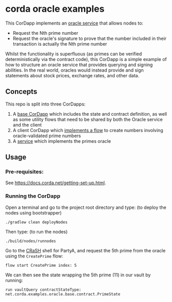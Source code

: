 # corda oracle examples

This CorDapp implements an [oracle service](https://training.corda.net/corda-details/oracles) that allows nodes to:

* Request the Nth prime number
* Request the oracle's signature to prove that the number included in their transaction is actually the Nth prime
  number

Whilst the functionality is superfluous (as primes can be verified deterministically via the contract code), this
CorDapp is a simple example of how to structure an oracle service that provides querying and signing abilities. In the
real world, oracles would instead provide and sign statements about stock prices, exchange rates, and other data.



## Concepts

This repo is split into three CorDapps:

1. A [base CorDapp](./base/src/main/java/net/corda/examples/oracle/base/flow) which includes the state and contract definition, as well as some utility flows that need to be
   shared by both the Oracle service and the client
2. A client CorDapp which [implements a flow](./client/src/main/java/net/corda/examples/oracle/client/flow/CreatePrime.java#L65-L107) to create numbers involving oracle-validated prime numbers
3. A [service](./service/src/main/java/net/corda/examples/oracle/service/service/Oracle.java#L55-L63) which implements the primes oracle


## Usage


### Pre-requisites:

See https://docs.corda.net/getting-set-up.html.


### Running the CorDapp

Open a terminal and go to the project root directory and type: (to deploy the nodes using bootstrapper)
```
./gradlew clean deployNodes
```
Then type: (to run the nodes)
```
./build/nodes/runnodes
```

Go to the [CRaSH](https://docs.corda.net/docs/corda-os/shell.html) shell for PartyA, and request the 5th prime from the oracle using the `CreatePrime` flow:

    flow start CreatePrime index: 5

We can then see the state wrapping the 5th prime (11) in our vault by running:

    run vaultQuery contractStateType: net.corda.examples.oracle.base.contract.PrimeState

